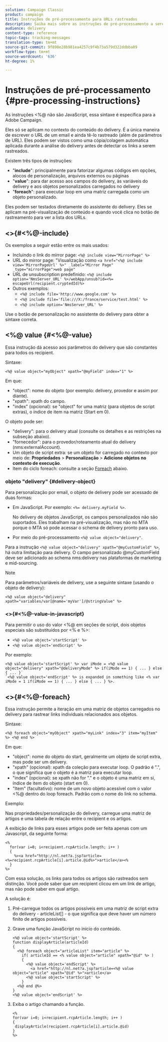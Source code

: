 ```yaml
---
solution: Campaign Classic
product: campaign
title: Instruções de pré-processamento para URLs rastreados
description: Saiba mais sobre as instruções de pré-processamento a serem usadas para script do URL de um email e ainda ter esse URL rastreado.
audience: delivery
content-type: reference
topic-tags: tracking-messages
translation-type: tm+mt
source-git-commit: 9f898e28b981ea4257c9f4b73a579d322ddbba89
workflow-type: tm+mt
source-wordcount: '636'
ht-degree: 1%

---
```



# Instruções de pré-processamento {#pre-processing-instructions}

As instruções &lt;%@ não são JavaScript, essa sintaxe é específica para a Adobe Campaign.

Eles só se aplicam no contexto do conteúdo do delivery. É a única maneira de escrever o URL de um email e ainda tê-lo rastreado (além de parâmetros de URL). Eles podem ser vistos como uma cópia/colagem automática aplicada durante a análise do delivery antes de detectar os links a serem rastreados.

Existem três tipos de instruções:

* &quot;**include**&quot;: principalmente para fatorizar algumas códigos em opções, alocos de personalização, arquivos externos ou páginas
* &quot;**value**&quot;: para dar acesso aos campos do delivery, às variáveis do delivery e aos objetos personalizados carregados no delivery
* &quot;**foreach**&quot;: para executar loop em uma matriz carregada como um objeto personalizado.

Eles podem ser testados diretamente do assistente do delivery. Eles se aplicam na pré-visualização de conteúdo e quando você clica no botão de rastreamento para ver a lista dos URLs.

## &lt;>{#<%@-include}

Os exemplos a seguir estão entre os mais usados:

* Incluindo o link do mirror page: `<%@ include view="MirrorPage" %>`
* URL do mirror page: &quot;Visualização como `<a href="<%@ include view='MirrorPageUrl' %>" _label="Mirror Page" _type="mirrorPage">web page"`
* URL de unsubscription predefinido: `<%@ include option='NmsServer_URL' %>/webApp/unsub?id=<%= escapeUrl(recipient.cryptedId)%>`
* Outros exemplos:
   * `<%@ include file='http://www.google.com' %>`
   * `<%@ include file='file:///X:/france/service/test.html' %>`
   * `<%@ include option='NmsServer_URL' %>`

Use o botão de personalização no assistente do delivery para obter a sintaxe correta.

## &lt;%@ value {#<%@-value}

Essa instrução dá acesso aos parâmetros do delivery que são constantes para todos os recipient.

Sintaxe:

`<%@ value object="myObject" xpath="@myField" index="1" %>`

Em que:

* &quot;object&quot;: nome do objeto (por exemplo: delivery, provedor e assim por diante).
* &quot;xpath&quot;: xpath do campo.
* &quot;index&quot; (opcional): se &quot;object&quot; for uma matriz (para objetos de script extras), o índice de item na matriz (Start em 0).

O objeto pode ser:

* &quot;delivery&quot;: para o delivery atual (consulte os detalhes e as restrições na subseção abaixo).
* &quot;fornecedor&quot;: para o provedor/roteamento atual do delivery (nms:externalAccount).
* Um objeto de script extra: se um objeto for carregado no contexto por meio de: **Propriedades** > **Personalização** > **Adicione objetos no contexto de execução**.
* Item do ciclo foreach: consulte a seção [Foreach](#<%@-foreach) abaixo.

### objeto &quot;delivery&quot; {#delivery-object}

Para personalização por email, o objeto de delivery pode ser acessado de duas formas:

* Em JavaScript. Por exemplo: `<%= delivery.myField %>`.

   No delivery de objetos JavaScript, os campos personalizados não são suportados. Eles trabalham na pré-visualização, mas não no MTA porque o MTA só pode acessar o schema de delivery pronto para uso.

* Por meio do pré-processamento `<%@ value object="delivery"`.

Para a instrução `<%@ value object="delivery" xpath="@myCustomField" %>`, há outra limitação para delivery. O campo personalizado @myCustomField deve ser adicionado ao schema nms:delivery nas plataformas de marketing e mid-sourcing.

>[!NOTE]
>
>Para parâmetros/variáveis de delivery, use a seguinte sintaxe (usando o objeto de delivery):
>
>`<%@ value object="delivery" xpath="variables/var[@name='myVar']/@stringValue" %>`

### &lt;>{#<%@-value-in-javascript}

Para permitir o uso do valor &lt;%@ em seções de script, dois objetos especiais são substituídos por &lt;% e %>:

* `<%@ value object='startScript' %>`
* `<%@ value object='endScript' %>`

Por exemplo:

```
<%@ value object='startScript' %> var iMode = <%@ value object="delivery" xpath="@deliveryMode" %> if(iMode == 1) { ... } else { ... }`
`<%@ value object='endScript' %> is expanded in something like <% var iMode = 1 if(iMode == 1) { ... } else { ... } %>.
```

## &lt;>{#<%@-foreach}

Essa instrução permite a iteração em uma matriz de objetos carregados no delivery para rastrear links individuais relacionados aos objetos.

Sintaxe:

`<%@ foreach object="myObject" xpath="myLink" index="3" item="myItem" %> <%@ end %>`

Em que:

* &quot;object&quot;: nome do objeto do start, geralmente um objeto de script extra, mas pode ser um delivery.
* &quot;xpath&quot; (opcional): xpath da coleção para executar loop. O padrão é &quot;.&quot;, o que significa que o objeto é a matriz para executar loop.
* &quot;index&quot; (opcional): se xpath não for &quot;.&quot; e o objeto é uma matriz em si, índice de item do objeto (start em 0).
* &quot;Item&quot; (facultativo): nome de um novo objeto acessível com o valor &lt;%@ dentro do loop foreach. Padrão com o nome do link no schema.

Exemplo:

Nas propriedades/personalização do delivery, carregue uma matriz de artigos e uma tabela de relação entre o recipient e os artigos.

A exibição de links para esses artigos pode ser feita apenas com um Javascript, da seguinte forma:

```
<%
  for(var i=0; i<recipient.rcpArticle.length; i++ )
  {
    %><a href="http://nl.net?a.jsp?article=<%=recipient.rcpArticle[i].article.@id%>">article</a><%
  }
%>
```

Com essa solução, os links para todos os artigos são rastreados sem distinção. Você pode saber que um recipient clicou em um link de artigo, mas não pode saber em qual artigo.

A solução é:

1. Pré-carregue todos os artigos possíveis em uma matriz de script extra do delivery - articleList[] - o que significa que deve haver um número finito de artigos possíveis.
1. Grave uma função JavaScript no início do conteúdo.

   ```
   <%@ value object='startScript' %>
   function displayArticle(articleId)
   {
     <%@ foreach object="articleList" item="article" %>
       if( articleId == <% value object="article" xpath="@id" %> ) 
       {
         <%@ value object='endScript' %>
           <a href="http://nl.net?a.jsp?article=<%@ value object="article" xpath="@id" %>">article</a>
         <%@ value object='startScript' %>
       } 
     <%@ end @%>
   }
   <%@ value object='endScript' %>
   ```
1. Exiba o artigo chamando a função.

   ```
   <%
   for(var i=0; i<recipient.rcpArticle.length; i++ )
   {
    displayArticle(recipient.rcpArticle[i].article.@id)
   }
   %>
   ```

